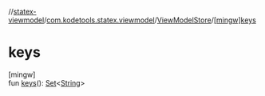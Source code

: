 //[statex-viewmodel](../../../index.md)/[com.kodetools.statex.viewmodel](../index.md)/[ViewModelStore](index.md)/[[mingw]keys]([mingw]keys.md)

# keys

[mingw]\
fun [keys]([mingw]keys.md)(): [Set](https://kotlinlang.org/api/core/kotlin-stdlib/kotlin.collections/-set/index.html)&lt;[String](https://kotlinlang.org/api/core/kotlin-stdlib/kotlin/-string/index.html)&gt;

